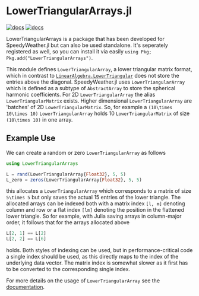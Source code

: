 # LowerTriangularArrays.jl

[![docs](https://img.shields.io/badge/documentation-latest_release-blue.svg)](https://speedyweather.github.io/SpeedyWeatherDocumentation/stable/lowertriangularmatrices/)
[![docs](https://img.shields.io/badge/documentation-main-blue.svg)](https://speedyweather.github.io/SpeedyWeatherDocumentation/dev/lowertriangularmatrices/)

LowerTriangularArrays is a package that has been developed for SpeedyWeather.jl but can also be used standalone. It's seperately registered as well, so you can install it via easily `using Pkg; Pkg.add("LowerTriangularArrays")`.

This module defines `LowerTriangularArray`, a lower triangular matrix format, which in contrast to
[`LinearAlgebra.LowerTriangular`](https://docs.julialang.org/en/v1/stdlib/LinearAlgebra/#LinearAlgebra.LowerTriangular)
does not store the entries above the diagonal.
SpeedyWeather.jl uses `LowerTriangularArray` which is defined as a subtype of `AbstractArray` to store
the spherical harmonic coefficients. 
For 2D `LowerTriangularArray` the alias `LowerTriangularMatrix` exists.
Higher dimensional `LowerTriangularArray` are 'batches' of 2D `LowerTriangularMatrix`.
So, for example a ``(10\times 10\times 10)`` `LowerTriangularArray` holds 10 `LowerTriangularMatrix` of size ``(10\times 10)`` in one array.  

## Example Use 

We can create a random or zero `LowerTriangularArray` as follows
```julia
using LowerTriangularArrays

L = rand(LowerTriangularArray{Float32}, 5, 5)
L_zero = zeros(LowerTriangularArray{Float32}, 5, 5)
```
this allocates a `LowerTriangularArray` which corresponds to a matrix of size ``5\times 5`` but only saves the actual 15 entries of the lower triangle. The allocated arrays can be indexed both with a matrix index `[l, m]` denoting column and row or a flat index `[lm]` denoting the position in the flattened lower triangle. So for example, with Julia saving arrays in column-major order, it follows that for the arrays allocated above

```julia 
L[2, 1] == L[2]
L[2, 2] == L[6]
```

holds. Both styles of indexing can be used, but 
in performance-critical code a single index should be used, as this directly maps
to the index of the underlying data vector. The matrix index is somewhat slower
as it first has to be converted to the corresponding single index. 

For more details on the usage of `LowerTriangularArray` see the [documentation](https://speedyweather.github.io/SpeedyWeatherDocumentation/dev/lowertriangularmatrices/).
